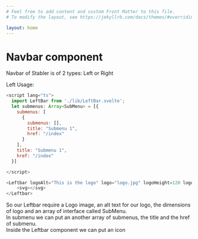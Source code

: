 ```yaml
---
# Feel free to add content and custom Front Matter to this file.
# To modify the layout, see https://jekyllrb.com/docs/themes/#overriding-theme-defaults

layout: home
---
```

# Navbar component

Navbar of Stabler is of 2 types: Left or Right

Left Usage: 

```js
<script lang="ts">
  import LeftBar from './lib/LeftBar.svelte';
  let submenus: Array<SubMenu> = [{
    submenus: [
      {
        submenus: [],
        title: "Submenu 1",
        href: "/index"
      }
    ],
    title: "Submenu 1",
    href: "/index"
  }]

</script>

<Leftbar logoAlt="This is the logo" logo="logo.jpg" logoHeight=120 logoWidth=138 submenus={submenus}>
    <svg></svg>
</Leftbar>

```

So our Leftbar require a Logo image, an alt text for our logo, the dimensions of logo and an array of interface called SubMenu.
<br/>
In submenu we can put an another array of submenus, the title and the href of submenu.
<br/>
Inside the Leftbar component we can put an icon 
